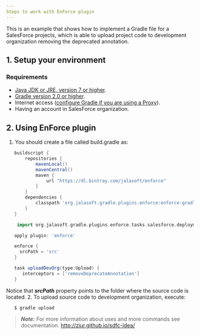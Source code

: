 ```yaml
---
Steps to work with EnForce plugin
---
```


This is an example that shows how to implement a Gradle file for a SalesForce projects, which is able to upload project code to development organization removing the deprecated annotation.

## 1. Setup your environment

### Requirements
 * [Java JDK or JRE, version 7 or higher](http://java.com/en/).
 * [Gradle version 2.0 or higher](https://gradle.org/docs/current/userguide/installation.html).
 * Internet access ([configure Gradle if you are using a Proxy](https://gradle.org/docs/current/userguide/build_environment.html)).
 * Having an account in SalesForce organization.

## 2. Using EnForce plugin

1. You should create a file called build.gradle as:

```groovy
   buildscript {
       repositories {
           mavenLocal()
           mavenCentral()
           maven {
	           url "https://dl.bintray.com/jalasoft/enforce"
	       }
       }
       dependencies {
           classpath 'org.jalasoft.gradle.plugins.enforce:enforce-gradle-plugin:1.0.0'
       }
   }

    import org.jalasoft.gradle.plugins.enforce.tasks.salesforce.deployment.Upload

   apply plugin: 'enforce'

   enforce {
     srcPath = 'src'
   }

   task uploadDevOrg(type:Upload) {
      interceptors = ['removeDeprecateAnnotation']
   }

```
Notice that ***srcPath*** property points to the folder where the source code is located.
2. To upload source code to development organization, execute:

```
   $ gradle upload
```

>***Note:***
>For more information about uses and more commands see documentation.
>http://ziur.github.io/sdfc-idea/




